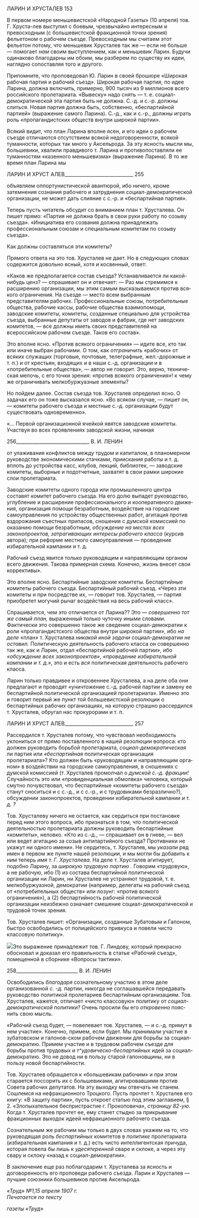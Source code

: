ЛАРИН И ХРУСТАЛЕВ 153

В первом номере меньшевистской «Народной Газеты» (10 апреля) тов. Г. Хруста-лев выступил с боевым, чрезвычайно интересным и превосходным (с большевистской фракционной точки зрения) фельетоном о рабочем съезде. Превосходным мы считаем этот фельетон потому, что меньшевик Хрусталев так же — если не больше — помогает _нам_ своим выступлением, как и меньшевик Ларин. Будучи одинаково благодарны им обоим, мы разберем по существу их идеи, наглядно сопоставляя того и другого.

Припомните, что проповедовал Ю. Ларин в своей брошюре «Широкая рабочая пар­тия и рабочий съезд». Широкая рабочая партия, по идее Ларина, должна включить, примерно, 900 тысяч из 9 миллионов всего российского пролетариата. «Вывеску» надо снять — т. е. социал-демократической эта партия быть не должна. С.-д. и с.-р. должны слиться. Новая партия должна быть, собственно, «беспартийной партией» (выражение самого Ларина). С.-д., как и с.-р., должны играть роль «пропагандистских обществ внутри широкой партии».

Всякий видит, что план Ларина вполне ясен, и его идеи о рабочем съезде отличаются отсутствием всякой недоговоренности, всякой туманности, которых так много у Ак­сельрода. За эту ясность мысли мы, большевики, хвалили правдивого т. Ларина и про­тивопоставляли ее туманностям «казенного меньшевизма» (выражение Ларина). В то же время план Ларина мы

  

ЛАРИН И ХРУСТ АЛЕВ_____________________________ 255

объявляем оппортунистической авантюрой, ибо ничего, кроме затемнения сознания ра­бочего и затруднения социал-демократической организации, не может дать слияние с с.-р. и «беспартийная партия».

Теперь пусть читатель обсудит со вниманием план т. Хрусталева. Он пишет прямо: «Партия не должна брать в свои руки работу по созыву съезда». «Инициатива его со­звания должна принадлежать профессиональным союзам и специальным комитетам по созыву съезда».

Как должны составляться эти комитеты?

Прямого ответа на это тов. Хрусталев не дает. Но в следующих словах содержится довольно ясный, хотя и косвенный, ответ:

«Каков же предполагается состав съезда? Устанавливается ли какой-нибудь ценз? — спрашивает он и отвечает: — Раз мы стремимся к расширению организации, мы этим самым высказываемся против вся­кого ограничения. На съезде — место всем выбранным представителям рабочих. Профессиональные союзы, потребительные общества, рабочие кассы, рабочие общества взаимопомощи, заводские комите­ты, комитеты, созданные специально для устройства съезда, выбранные депутаты от заводов и фабрик, где нет заводских комитетов, — все должны иметь своих представителей на всероссийском рабочем съезде. Таков его состав».

Это вполне ясно. «Против всякого ограничения» — идите все, кто так или иначе вы­бран рабочими. О том, как _отграничить_ «рабочих» от всяких служащих (торговые, почтовые, телеграфные, жел.-дорожные и т. п.) и от крестьян, входящих и в наши с.-д. организации и в «потребительные общества», — автор не говорит. Это, верно, техниче­ская мелочь, с его точки зрения: «против всякого ограничения»! к чему же ограничи­вать мелкобуржуазные элементы?

Но пойдем далее. Состав съезда тов. Хрусталев определил ясно. О задачах его он тоже высказался ясно. «Во всяком случае, — пишет он, — комитеты рабочего съезда и местные с.-д. организации будут существовать одновременно».

«... Первой организационной ячейкой явятся заводские комитеты. Участвуя во всех проявлениях за­водской жизни, начиная

  

256_______________________________ В. И. ЛЕНИН

от улаживания конфликтов между трудом и капиталом, в планомерном руководстве экономическими стачками, приискания работы и т. д. вплоть до устройства касс, клубов, лекций, библиотек, — заводские комитеты, выборные и подотчетные, захватят в свои рамки широкие слои пролетариата.

Заводские комитеты одного города или промышленного центра составят комитет рабочего съезда. На его долю выпадет руководство, углубление и расширение профессионального и кооперативного движе­ния, организация помощи безработным, воздействие на городские самоуправления по устройству обще­ственных работ, агитация против вздорожания съестных припасов, сношения с думской комиссией по оказанию помощи безработным, _обсуждение на местах всех законопроектов, затрагивающих интересы_ _рабочего класса_ (курсив автора); при реформе местного самоуправления — проведение избирательной кампании и т. д.

Рабочий съезд явится только руководящим и направляющим органом всего движения. Такова при­мерная схема. Конечно, жизнь внесет свои коррективы».

Это вполне ясно. Беспартийные заводские комитеты. Беспартийные комитеты рабо­чего съезда. Беспартийный рабочий съезд. «Через зти комитеты и при посредстве их, — говорит тов. Хрусталев, — партия приобретет могучий рычаг воздействия на весь ра­бочий класс».

Спрашивается, чем это отличается от Ларина?? Это — _совершенно тот же самый план,_ выраженный только чуточку иными словами. Фактически это совершенно такое же сведение социал-демократии к роли «пропагандистского общества внутри широкой партии», ибо _на деле_ «план» т. Хрусталева _никакой иной задачи_ социал-демократии _не оставил._ Политическую деятельность рабочего класса он совершенно так же, как и Ла­рин, отдал «беспартийной рабочей партии», ибо _«обсуждение всех законопроектов»,_ _«проведение избирательной кампании и т. д.»,_ это и есть _вся_ политическая деятель­ность рабочего класса.

Ларин только правдивее и откровеннее Хрусталева, а на деле оба они предлагают и проводят «уничтожение с.-д. рабочей партии и замену ее беспартийной политической организацией пролетариата». Именно это и говорит первый же пункт той большевист­ской резолюции о беспартийных рабочих организациях, на которую страшно рассер­дился т. Хрусталев, обругал нас прокурорами и т. п.

  

ЛАРИН И ХРУСТ АЛЕВ_____________________________ 257

Рассердился т. Хрусталев потому, что чувствовал необходимость уклониться от прямо поставленного в нашей резолюции вопроса: кто должен руководить борьбой пролетариата, _социал-демократическая_ ли партия или _«беспартийная_ политическая организация пролетариата»? Кто должен быть «руководящим и направляющим орга­ном» в воздействии на городские самоуправления, в сношениях с думской комиссией (т. Хрусталев промолчал о _думской с.-д. фракции!_ Случайность это или «провиденци­альная обмолвка» человека, который смутно почувствовал, что беспартийные «комите­ты рабочего съезда» станут сноситься и с с.-д., и с с.-р., и с трудовиками безразлично?), обсуждении законопроектов, проведении избирательной кампании _и т. д. ?_

Тов. Хрусталеву ничего не остается, как сердиться при постановке перед ним этого вопроса, ибо признаться в том, что политической деятельностью пролетариата должны руководить беспартийные «комитеты», неловко. «Кто из с.-д., — спрашивает он в гне­ве, — вел или ведет агитацию за созыв антипартийного съезда? Противники не укажут ни одного имени». Не сердитесь, т. Хрусталев, мы _указали_ ряд имен в первом же пункте нашей резолюции, и мы могли бы добавить к ним теперь _имя т. Г. Хрусталева._ На деле т. Хрусталев агитирует, подобно Ларину, за _широкую трудовую партию ._ Говорим «трудовую», а не рабочую, ибо (1) из состава беспартийной политической организации ни Ларин, ни Хрусталев не устраняют трудовой, т. е. мелкобуржуазной, демократии (например, делегаты на рабочий съезд от «потребительных обществ» или лозунг: «про­тив всякого ограничения»), а (2) беспартийность рабочей политической организации неизбежно означает смешение социал-демократической и трудовой точек зрения.

Тов. Хрусталев пишет: «Организации, созданные Зубатовым и Гапоном, быстро ос­вободились от полицейского привкуса и повели чисто классовую политику».

![](file:///C:/Users/bot32/AppData/Local/Temp/msohtmlclip1/01/clip_image001.png)Это выражение принадлежит тов. Г. Линдову, который прекрасно обосновал и доказал его правиль­ность в статье «Рабочий съезд», помещенной в сборнике «Вопросы тактики».

  

258__________________________ В. И. ЛЕНИН

Освободились _благодаря_ сознательному участию в этом деле организованной _с. -д._ пар­тии, никогда не соглашавшейся передавать руководство политикой пролетариев бес­партийным организациям. Тов. Хрусталев, кажется, отличает «чисто классовую» поли­тику от _социал-демократической_ политики? Очень просили бы его _откровенно_ пояс­нить свою мысль.

«Рабочий съезд будет, — повелевает тов. Хрусталев, — и с.-д. примут в нем уча­стие». Конечно, примем, если будет. Мы принимали участие в зубатовском и гапонов-ском рабочем движении для борьбы за социал-демократию. Примем участие и в трудо­вом рабочем съезде для борьбы против трудовых и _т^удовическо-беспартийных_ идей за социал-демократию. Это не довод ни в пользу старой гапоновщины, ни в пользу но­вой беспартийности.

Тов. Хрусталев обращается к «большевикам рабочим» и при этом старается поссо­рить их с большевиками, агитировавшими против Совета рабочих депутатов. На эту выходку мы отвечать не станем. Сошлемся на нефракционного Троцкого. Пусть про­чтет т. Хрусталев его книгу: «В защиту партии», пусть откроет статью под этим загла­вием, § 2. «Злопыхательное беспристрастие г. Прокоповича», _страницу 82-ую._ Когда т. Хрусталев прочтет ее, ему станет стыдно за прикрывание фракционных выходок идеей нефракционного рабочего съезда.

Сознательным же рабочим мы только в двух словах укажем на то, что руководящая роль _беспартийных_ комитетов в _политике_ пролетариата (избирательная кампания и т. д.) есть чисто интеллигентская причуда, которая повела бы лишь к _удесятеренной_ сваре и склоке, а через эту свару и склоку «назад к социал-демократии».

В заключение еще раз поблагодарим т. Хрусталева за ясность и договоренность его проповеди рабочего съезда. Ларин и Хрусталев — лучшие союзники большевиков про­тив Аксельрода.

_«Труд» №1,15 апреля 1907 г.                                                                 Печатается по тексту_

_газеты «Труд»_
